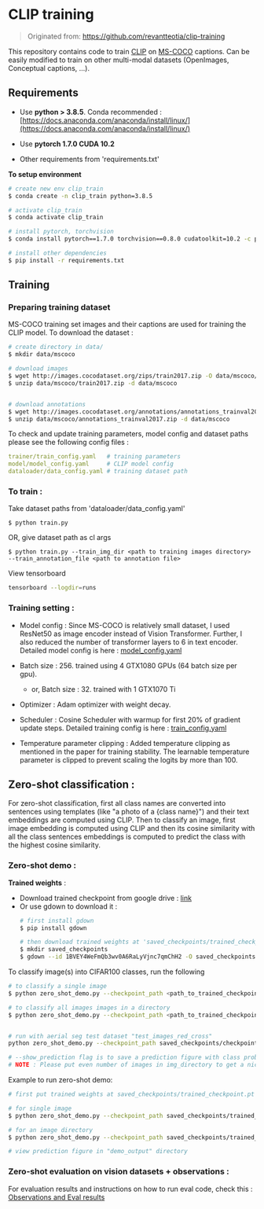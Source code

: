 # CLIP training

> Originated from: https://github.com/revantteotia/clip-training

This repository contains code to train [CLIP](https://github.com/openai/CLIP) on [MS-COCO](https://cocodataset.org/#home) captions. 
Can be easily modified to train on other multi-modal datasets (OpenImages, Conceptual captions, ...).

## Requirements
* Use **python > 3.8.5**. Conda recommended : [https://docs.anaconda.com/anaconda/install/linux/](https://docs.anaconda.com/anaconda/install/linux/)

* Use **pytorch 1.7.0 CUDA 10.2**

* Other requirements from 'requirements.txt'

**To setup environment**
```bash
# create new env clip_train
$ conda create -n clip_train python=3.8.5

# activate clip_train
$ conda activate clip_train

# install pytorch, torchvision
$ conda install pytorch==1.7.0 torchvision==0.8.0 cudatoolkit=10.2 -c pytorch

# install other dependencies
$ pip install -r requirements.txt
```
## Training
### Preparing training dataset
MS-COCO training set images and their captions are used for training the CLIP model. 
To download the dataset :

```bash
# create directory in data/
$ mkdir data/mscoco

# download images
$ wget http://images.cocodataset.org/zips/train2017.zip -O data/mscoco/train2017.zip
$ unzip data/mscoco/train2017.zip -d data/mscoco


# download annotations 
$ wget http://images.cocodataset.org/annotations/annotations_trainval2017.zip -O data/mscoco/annotations_trainval2017.zip
$ unzip data/mscoco/annotations_trainval2017.zip -d data/mscoco
```

To check and update training parameters, model config and dataset paths please see the following config files : 
```yaml
trainer/train_config.yaml   # training parameters
model/model_config.yaml     # CLIP model config
dataloader/data_config.yaml # training dataset path
``` 

### To train : 
Take dataset paths from 'dataloader/data_config.yaml'
```
$ python train.py 
```

OR, give dataset path as cl args
```
$ python train.py --train_img_dir <path to training images directory> --train_annotation_file <path to annotation file>
```

View tensorboard
```bash
tensorboard --logdir=runs
```

### Training setting : 
* Model config : Since MS-COCO is relatively small dataset, I used ResNet50 as image encoder instead of Vision Transformer. Further, I also reduced the number of transformer layers to 6 in text encoder. Detailed model config is here : [model_config.yaml](/model/model_config.yaml)

* Batch size : 256. trained using 4 GTX1080 GPUs (64 batch size per gpu).   
  * or, Batch size : 32. trained with 1 GTX1070 Ti 

* Optimizer : Adam optimizer with weight decay.

* Scheduler : Cosine Scheduler with warmup for first 20% of gradient update steps.
  Detailed training config is here : [train_config.yaml](/trainer/train_config.yaml)

* Temperature parameter clipping : Added temperature clipping as mentioned in the paper for training stability. The learnable temperature parameter is clipped to prevent scaling the logits by more than 100.

## Zero-shot classification :
For zero-shot classification, first all class names are converted into sentences using templates (like "a photo of a {class name}") and their text embeddings are computed using CLIP. Then to classify an image, first image embedding is computed using CLIP and then its cosine similarity with all the class sentences embeddings is computed to predict the class with the highest cosine similarity.

### Zero-shot demo :

**Trained weights** : 

- Download trained checkpoint from google drive : [link](https://drive.google.com/file/d/1BVEY4WeFmQb3wv0A6RaLyVjnc7qmChH2/view?usp=sharing) 
- Or use gdown to download it : 
  ```bash
  # first install gdown
  $ pip install gdown

  # then download trained weights at 'saved_checkpoints/trained_checkpoint.pt'
  $ mkdir saved_checkpoints
  $ gdown --id 1BVEY4WeFmQb3wv0A6RaLyVjnc7qmChH2 -O saved_checkpoints/trained_checkpoint.pt  
  ```

To classify image(s) into CIFAR100 classes, run the following

```bash
# to classify a single image
$ python zero_shot_demo.py --checkpoint_path <path_to_trained_checkpoint.pt> --img_path <path_to_img.jpg> --show_prediction

# to classify all images images in a directory
$ python zero_shot_demo.py --checkpoint_path <path_to_trained_checkpoint.pt> --img_dir <path_to_img_directory> --show_prediction


# run with aerial seg test dataset "test_images_red_cross"
python zero_shot_demo.py --checkpoint_path saved_checkpoints/checkpoint_39_3560.pt --img_dir test_images_red_cross  --show_prediction

# --show_prediction flag is to save a prediction figure with class probabilities
# NOTE : Please put even number of images in img_directory to get a nice prediction figure
```

Example to run zero-shot demo:
```bash
# first put trained weights at saved_checkpoints/trained_checkpoint.pt 

# for single image
$ python zero_shot_demo.py --checkpoint_path saved_checkpoints/trained_checkpoint.pt --img_path test_images/bicycle.jpeg --show_prediction

# for an image directory
$ python zero_shot_demo.py --checkpoint_path saved_checkpoints/trained_checkpoint.pt --img_dir test_images --show_prediction

# view prediction figure in "demo_output" directory
```

### Zero-shot evaluation on vision datasets + observations :
For evaluation results and instructions on how to run eval code, check this : [Observations and Eval results](/zero_shot_eval_output/coco_trained_clip_observations.md)
